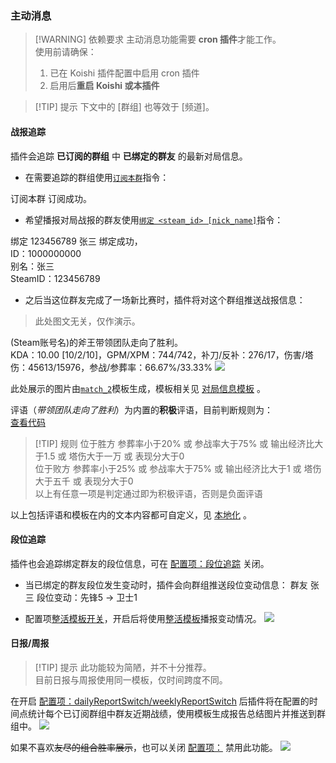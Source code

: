 ### 主动消息
> [!WARNING] 依赖要求
> 主动消息功能需要 **cron 插件**才能工作。  
> 使用前请确保：
> 1. 已在 Koishi 插件配置中启用 cron 插件
> 2. 启用后**重启 Koishi 或本插件**

> [!TIP] 提示
> 下文中的 [群组] 也等效于 [频道]。  
#### 战报追踪
插件会追踪 **已订阅的群组** 中 **已绑定的群友** 的最新对局信息。  
* 在需要追踪的群组使用[`订阅本群`](./commands.md#dota2tracker-subscribe)指令：
<chat-panel>
<chat-message nickname="Alice">订阅本群</chat-message>
<chat-message nickname="Koishi">订阅成功。</chat-message>
</chat-panel>

* 希望播报对局战报的群友使用[`绑定 <steam_id> [nick_name]`](./commands.md#dota2tracker-bind-steam-id-nick-name)指令：
<chat-panel>
<chat-message nickname="Alice">绑定 123456789 张三</chat-message>
<chat-message nickname="Koishi">
  绑定成功，<br>
  ID：1000000000<br>
  别名：张三<br>
  SteamID：123456789
</chat-message>
</chat-panel>

* 之后当这位群友完成了一场新比赛时，插件将对这个群组推送战报信息：
> 此处图文无关，仅作演示。
<chat-panel>
<chat-message nickname="Koishi">
  (Steam账号名)的斧王带领团队走向了胜利。<br>
  KDA：10.00 [10/2/10]，GPM/XPM：744/742，补刀/反补：276/17，伤害/塔伤：45613/15976，参战/参葬率：66.67%/33.33%
  <img src="/generated/match_2.png" />
</chat-message>
</chat-panel>

此处展示的图片由[`match_2`](./template-match.md#match-2)模板生成，模板相关见 [对局信息模板](./template-match.md) 。

评语（*带领团队走向了胜利*）为内置的**积极**评语，目前判断规则为：  
[查看代码](https://github.com/sjtdev/koishi-plugin-dota2tracker/blob/df0abb9ccca5faefb27cc1a366fdaadbd27316ed/src/index.ts#L385-L393)

> [!TIP] 规则
> 位于胜方 参葬率小于20% 或 参战率大于75% 或 输出经济比大于1.5 或 塔伤大于一万 或 表现分大于0  
> 位于败方 参葬率小于25% 或 参战率大于75% 或 输出经济比大于1 或 塔伤大于五千 或 表现分大于0  
> 以上有任意一项是判定通过即为积极评语，否则是负面评语  

以上包括评语和模板在内的文本内容都可自定义，见 [本地化](./i18n.md#自定义文本) 。

#### 段位追踪
插件也会追踪绑定群友的段位信息，可在 [配置项：段位追踪](./configs.md#段位追踪) 关闭。
* 当已绑定的群友段位发生变动时，插件会向群组推送段位变动信息：
<chat-panel><chat-message nickname="Koishi">群友 张三 段位变动：先锋5 → 卫士1</chat-message></chat-panel>

* 配置项[整活模板开关](./configs#rankbroadfun-boolean)，开启后将使用[整活模板](./template-rank.md)播报变动情况。
<chat-panel><chat-message nickname="Koishi"><img src="/generated/rank_fun-up.png" /></chat-message></chat-panel>

#### 日报/周报
> [!TIP] 提示
> 此功能较为简陋，并不十分推荐。  
> 目前日报与周报使用同一模板，仅时间跨度不同。

在开启 [配置项：dailyReportSwitch/weeklyReportSwitch](./configs.md#日报-周报) 后插件将在配置的时间点统计每个已订阅群组中群友近期战绩，使用模板生成报告总结图片并推送到群组中。
<chat-panel><chat-message nickname="Koishi"><img src="/generated/daily.png" /></chat-message></chat-panel>

如果不喜欢<del>友尽的组合胜率展示</del>，也可以关闭 [配置项：](./configs.md) 禁用此功能。
<chat-panel><chat-message nickname="Koishi"><img src="/generated/daily-hideCombi.png" /></chat-message></chat-panel>
